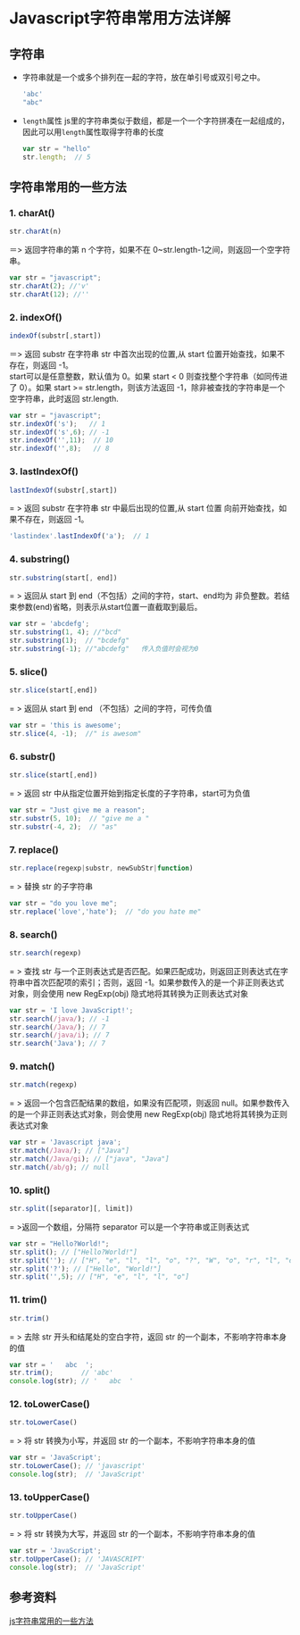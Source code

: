 # Javascript字符串常用方法详解

## 字符串
- 字符串就是一个或多个排列在一起的字符，放在单引号或双引号之中。

	```js
	'abc'
	"abc"
	```
- `length`属性
	js里的字符串类似于数组，都是一个一个字符拼凑在一起组成的，因此可以用`length`属性取得字符串的长度

	```js
	var str = "hello"
	str.length;  // 5
	```	
	
## 字符串常用的一些方法

### 1. charAt()

```javascript
str.charAt(n)
```
＝> 返回字符串的第 n 个字符，如果不在 0~str.length-1之间，则返回一个空字符串。

```javascript
var str = "javascript";
str.charAt(2); //'v'
str.charAt(12); //''
```

### 2. indexOf()

```javascript
indexOf(substr[,start])
```
＝> 返回 substr 在字符串 str 中首次出现的位置,从 start 位置开始查找，如果不存在，则返回 -1。  
start可以是任意整数，默认值为 0。如果 start < 0 则查找整个字符串（如同传进了 0）。如果 start >= str.length，则该方法返回 -1，除非被查找的字符串是一个空字符串，此时返回 str.length.

```javascript
var str = "javascript";
str.indexOf('s');   // 1
str.indexOf('s',6); // -1
str.indexOf('',11);  // 10
str.indexOf('',8);   // 8
```

### 3. lastIndexOf()

```javascript
lastIndexOf(substr[,start])
```
= > 返回 substr 在字符串 str 中最后出现的位置,从 start 位置 向前开始查找，如果不存在，则返回 -1。

```javascript
'lastindex'.lastIndexOf('a');  // 1
```

### 4. substring()

```javascript
str.substring(start[, end])
```
= > 返回从 start 到 end（不包括）之间的字符，start、end均为 非负整数。若结束参数(end)省略，则表示从start位置一直截取到最后。

```javascript
var str = 'abcdefg';
str.substring(1, 4); //"bcd"
str.substring(1);  // "bcdefg"
str.substring(-1); //"abcdefg"   传入负值时会视为0
```

### 5. slice()

```javascript
str.slice(start[,end])
```
= > 返回从 start 到 end （不包括）之间的字符，可传负值

```javascript
var str = 'this is awesome';
str.slice(4, -1);  //" is awesom"
```
### 6. substr()

```javascript
str.slice(start[,end])
```
= > 返回 str 中从指定位置开始到指定长度的子字符串，start可为负值

```js
var str = "Just give me a reason";
str.substr(5, 10);  // "give me a "
str.substr(-4, 2);  // "as"
```

### 7. replace()

```js
str.replace(regexp|substr, newSubStr|function)
```
= > 替换 str 的子字符串

```js
var str = "do you love me";
str.replace('love','hate');  // "do you hate me"
```

### 8. search()

```js
str.search(regexp)
```
= >  查找 str 与一个正则表达式是否匹配。如果匹配成功，则返回正则表达式在字符串中首次匹配项的索引；否则，返回 -1。如果参数传入的是一个非正则表达式对象，则会使用 new RegExp(obj) 隐式地将其转换为正则表达式对象

```js
var str = 'I love JavaScript!';
str.search(/java/); // -1
str.search(/Java/); // 7
str.search(/java/i); // 7
str.search('Java'); // 7
```

### 9. match()

```js
str.match(regexp)
```
= > 返回一个包含匹配结果的数组，如果没有匹配项，则返回 null。如果参数传入的是一个非正则表达式对象，则会使用 new RegExp(obj) 隐式地将其转换为正则表达式对象

```js
var str = 'Javascript java';
str.match(/Java/); // ["Java"]
str.match(/Java/gi); // ["java", "Java"]
str.match(/ab/g); // null
```

### 10. split()

```js
str.split([separator][, limit])
```
= >返回一个数组，分隔符 separator 可以是一个字符串或正则表达式

```js
var str = "Hello?World!";
str.split(); // ["Hello?World!"]
str.split(''); // ["H", "e", "l", "l", "o", "?", "W", "o", "r", "l", "d", "!"]
str.split('?'); // ["Hello", "World!"]
str.split('',5); // ["H", "e", "l", "l", "o"]
```

### 11. trim()

```js
str.trim()
```
= > 去除 str 开头和结尾处的空白字符，返回 str 的一个副本，不影响字符串本身的值

```js
var str = '   abc  ';
str.trim();       // 'abc'
console.log(str); // '   abc  '
```

### 12. toLowerCase()

```js
str.toLowerCase()
```
= > 将 str 转换为小写，并返回 str 的一个副本，不影响字符串本身的值

```js
var str = 'JavaScript';
str.toLowerCase(); // 'javascript'
console.log(str);  // 'JavaScript'
```
### 13. toUpperCase()

```js
str.toUpperCase()
```
= > 将 str 转换为大写，并返回 str 的一个副本，不影响字符串本身的值

```js
var str = 'JavaScript';
str.toUpperCase(); // 'JAVASCRIPT'
console.log(str);  // 'JavaScript'
```
## 参考资料
[js字符串常用的一些方法](http://hao.jser.com/archive/10601/?utm_source=tuicool&utm_medium=referral)